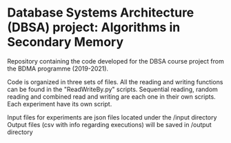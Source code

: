# Database Systems Architecture (DBSA) project: Algorithms in Secondary Memory
Repository containing the code developed for the DBSA course project from the BDMA programme (2019-2021).

Code is organized in three sets of files. 
All the reading and writing functions can be found in the "ReadWriteBy<approach>.py" scripts.
Sequential reading, random reading and combined read and writing are each one in their own scripts.
Each experiment have its own script.
  
Input files for experiments are json files located under the /input directory
Output files (csv with info regarding executions) will be saved in /output directory
